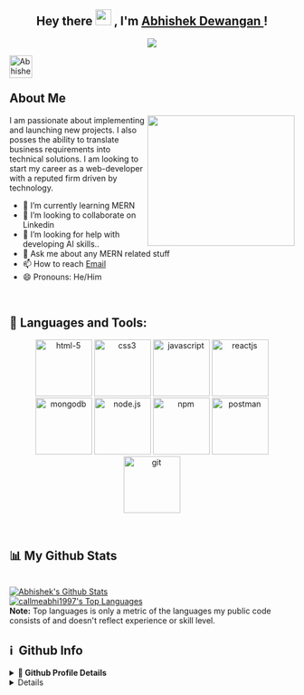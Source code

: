 
<!-- <img src="https://github-readme-stats.vercel.app/api?username=Abhi-lab2&&show_icons=true&title_color=ffffff&icon_color=bb2acf&text_color=daf7dc&bg_color=151515">

<img src="https://github-readme-stats.vercel.app/api/top-langs/?username=callmeabhi1997&layout=compact">

 -->
<h2 align="center">
  Hey there <img src="https://media.giphy.com/media/hvRJCLFzcasrR4ia7z/giphy.gif" width="28"> , I'm <a href="">Abhishek Dewangan </a>!
   
</h2>

<p align="center">
  <img src="https://readme-typing-svg.herokuapp.com/?lines=Passionate%20Coder;&center=true&width=500&height=50">
</p>


<a href='https://www.linkedin.com/in/abhishek-dewangan-319345218/'>
  <img align="left" alt="Abhishek's LinkedIn" width="40px" src="https://raw.githubusercontent.com/peterthehan/peterthehan/master/assets/linkedin.svg" />
</a>

<br/>
<br/>

## About Me
<img align='right' src="https://media.bitdegree.org/storage/media/images/2018/08/what-is-a-web-developer.jpg" width="260" height='230'>
I am passionate about implementing and launching new projects. I also posses the ability to translate business requirements into technical solutions. I am looking to start my career as a web-developer with a reputed firm driven by technology.

- 🌱 I’m currently learning MERN 
- 👯 I’m looking to collaborate on Linkedin
- 🤔 I’m looking for help with developing AI skills..
- 💬 Ask me about any MERN related stuff
- 📫 How to reach [Email](callmeabhi1997@gmail.com)
- 😄 Pronouns: He/Him
<!-- - ⚡ Fun fact: Hot water will turn into ice faster than cold water. -->
 <br>
 
## 🚀 Languages and Tools:
<!--  <img align="right" alt="GIF" clear = "both" src="https://media.istockphoto.com/vectors/young-woman-with-dark-hair-works-on-a-laptop-work-from-home-freelance-vector-id1269035028" width="400" height="220" /> -->
<p align="center"> 
    <img src="https://www.w3.org/html/logo/downloads/HTML5_Logo_512.png" alt="html-5" width="100" height="100" padding='5px'/> 
    <img src="https://images7.webydo.com/90/9098746/3958/46d2d005-1b02-4961-aa1d-0aba7f7209bd.jpg" alt="css3" width="100" height="100" padding='5px'/>
    <img src="https://img.icons8.com/color/48/000000/javascript.png" alt="javascript" width="100" height="100" padding='5px'/>
    <img src="https://addons.mozilla.org/user-media/previews/full/239/239941.png?modified=1622136120" alt="reactjs"  width="100" height="100" padding='5px'/>
<!--     <img src="https://miro.medium.com/fit/c/294/294/1*WDX58nzlaiClqTFT59v7RQ.jpeg" alt="nodejs" width="100" height="100" padding='5px'/>  -->
    <img src="https://infinapps.com/wp-content/uploads/2018/10/mongodb-logo.png" alt="mongodb" width="100" height="100" padding='5px'/>
    <img src="https://img.favpng.com/16/11/19/node-js-javascript-web-application-express-js-computer-software-png-favpng-cYmJvJyBDcTNbLdSRdNAceLyW.jpg" alt="node.js" width="100" height="100" padding='5px'/>
    <img src="https://www.tomsquest.com/img/posts/2018-10-02-better-npm-ing/npm_logo.png" width="100" height="100" alt="npm" padding='5px'/>   
    <img src="https://www.vectorlogo.zone/logos/getpostman/getpostman-icon.svg" alt="postman" width="100" height="100" alt="postman" padding='5px'/>
    <img src="https://img.icons8.com/color/48/000000/git.png" alt="git" width="100" height="100" padding='5px'/>
</p>

<br/>

## 📊 My Github Stats

<br/>
    <a href="https://github.com/callmeabhi1997/github-readme-stats"><img alt="Abhishek's Github Stats" src="https://github-readme-stats.vercel.app/api?username=callmeabhi1997&show_icons=true&count_private=true&theme=chartreuse-dark&hide_border=true&bg_color=0D1117" /></a>
    </br>
  <a href="https://github.com/callmeabhi1997/github-readme-stats"><img alt="callmeabhi1997's Top Languages" src="https://github-readme-stats.vercel.app/api/top-langs/?username=callmeabhi1997&langs_count=8&count_private=true&layout=compact&theme=react&hide_border=true&bg_color=0D1117" /></a>
  <br/>
  <b>Note:</b> Top languages is only a metric of the languages my public code consists of and doesn't reflect experience or skill level.
  
 <br>
 
 <h2>ℹ️ &nbsp;Github Info</h2>
<details>	
  <summary><b>🔎 Github Profile Details</b></summary>
<p align="center"><img height="180em" src="https://github-profile-summary-cards.vercel.app/api/cards/profile-details?username=callmeabhi1997&theme=github_dark" alt="callmeabhi1997" align = "center"/></p>
</details>
<details>
<!--  <summary><b>🔥 Github Streaks</b></summary>
<p align="center"><img src="https://github-readme-streak-statskbiswal01s.herokuapp.com/?user=Abhi-lab2&theme=black-ice&hide_border=true&stroke=0000&background=0D1117&ring=e05397&fire=e05397&currStreakLabel=e05397" alt="callmeabhi1997" /></p>
</details> -->
<details>
<summary><b>📊 Github Contribution Graph</b></summary>
<p align="center"<a href="#"><img alt="callmeabhi1997's Activity Graph" src="https://activity-graph.herokuapp.com/graph?username=callmeabhi1997&bg_color=0D1117&color=e05397&line=e05397&point=FFFFFF&hide_border=true&" /></a></p>
</details>
<details>   
 <summary><b>🏆 Github Achievements</b></summary>
<p align="center"> <a href="https://github.com/callmeabhi1997"><img src="https://github-profile-trophy.vercel.app/?username=callmeabhi1997&margin-w=5&theme=radical" alt="Abhishek" /></a> </p>
 </details>


 <hr>
